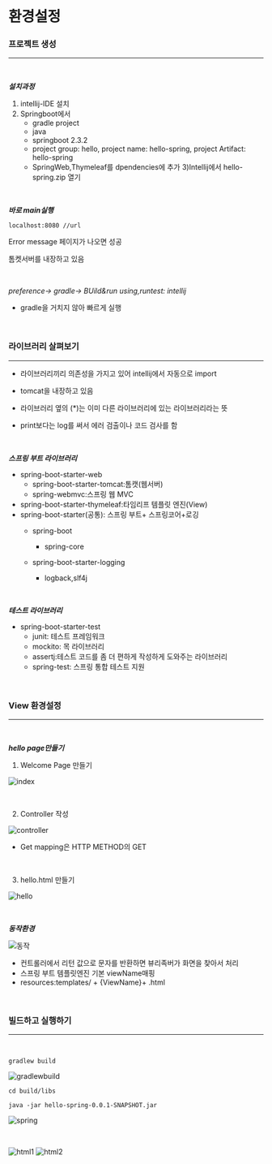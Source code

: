 # 환경설정

### 프로젝트 생성

----------------------
<br/>

***설치과정***

1) intellij-IDE 설치
2) Springboot에서 
    - gradle project 
    - java
    - springboot 2.3.2
    - project group: hello,  project name: hello-spring,  project Artifact: hello-spring
    - SpringWeb,Thymeleaf를 dpendencies에 추가
3)Intellij에서 hello-spring.zip 열기

<br/>

***바로 main실행***
```
localhost:8080 //url
```

Error message 페이지가 나오면 성공

톰켓서버를 내장하고 있음

<br/>

*preference-> gradle-> BUild&run using,runtest: intellij*
- gradle을 거치지 않아 빠르게 실행 

<br/>

### 라이브러리 살펴보기

------------------------

- 라이브러리끼리 의존성을 가지고 있어 intellij에서 자동으로 import

- tomcat을 내장하고 있음

- 라이브러리 옆의 (*)는 이미 다른 라이브러리에 있는 라이브러리라는 뜻

- print보다는 log를 써서 에러 검출이나 코드 검사를 함

<br/>

***스프링 부트 라이브러리***
- spring-boot-starter-web
    - spring-boot-starter-tomcat:톰캣(웹서버)
    - spring-webmvc:스프링 웹 MVC
- spring-boot-starter-thymeleaf:타임리프 템플릿 엔진(View)
- spring-boot-starter(공통): 스프링 부트+ 스프링코어+로깅
    - spring-boot
         - spring-core

    - spring-boot-starter-logging
        - logback,slf4j

<br/>

***테스트 라이브러리***
- spring-boot-starter-test
    - junit: 테스트 프레임워크
    - mockito: 목 라이브러리
    - assertj:테스트 코드를 좀 더 편하게 작성하게 도와주는 라이브러리
    - spring-test: 스프링 통합 테스트 지원

<br/>

### View 환경설정
 
 -----------------------

<br/>

***hello page만들기***

1. Welcome Page 만들기

![index](./index.PNG)

<br>

2. Controller 작성

![controller](./controller.PNG)

- Get mapping은 HTTP METHOD의 GET

<br>

3. hello.html 만들기

![hello](./hello.PNG)

<br>

***동작환경***

![동작](./동작.PNG)

- 컨트롤러에서 리턴 값으로 문자를 반환하면 뷰리족버가 화면을 찾아서 처리
- 스프링 부트 템플릿엔진 기본 viewName매핑
- resources:templates/ + {ViewName}+ .html

<br/>

### 빌드하고 실행하기

---------------------------

<br>

```
gradlew build
```
![gradlewbuild](./gradlewbuild.PNG)


```
cd build/libs
```

```
java -jar hello-spring-0.0.1-SNAPSHOT.jar
```

![spring](./spring.PNG)

<br>

![html1](./html1.PNG)
![html2](./html2.PNG)



